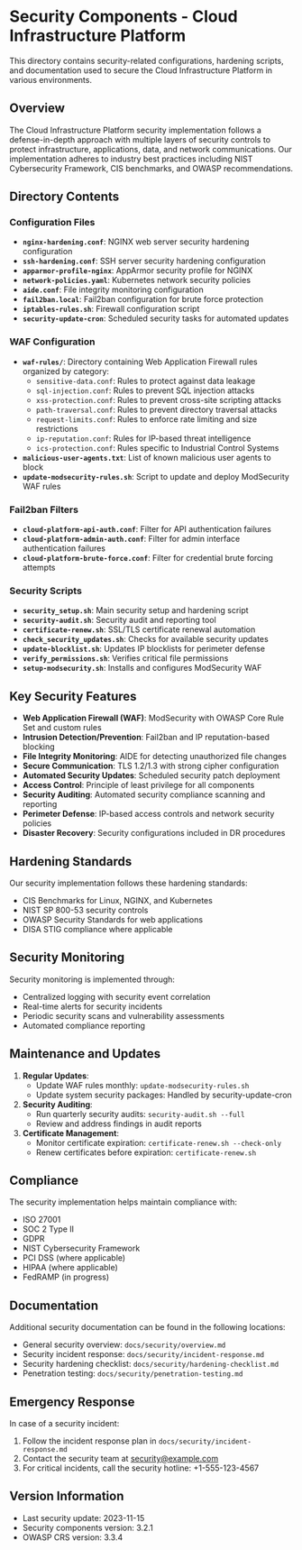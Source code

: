 # Security Components - Cloud Infrastructure Platform

This directory contains security-related configurations, hardening scripts, and documentation used to secure the Cloud Infrastructure Platform in various environments.

## Overview

The Cloud Infrastructure Platform security implementation follows a defense-in-depth approach with multiple layers of security controls to protect infrastructure, applications, data, and network communications. Our implementation adheres to industry best practices including NIST Cybersecurity Framework, CIS benchmarks, and OWASP recommendations.

## Directory Contents

### Configuration Files

- **`nginx-hardening.conf`**: NGINX web server security hardening configuration
- **`ssh-hardening.conf`**: SSH server security hardening configuration
- **`apparmor-profile-nginx`**: AppArmor security profile for NGINX
- **`network-policies.yaml`**: Kubernetes network security policies
- **`aide.conf`**: File integrity monitoring configuration
- **`fail2ban.local`**: Fail2ban configuration for brute force protection
- **`iptables-rules.sh`**: Firewall configuration script
- **`security-update-cron`**: Scheduled security tasks for automated updates

### WAF Configuration

- **`waf-rules/`**: Directory containing Web Application Firewall rules organized by category:
  - `sensitive-data.conf`: Rules to protect against data leakage
  - `sql-injection.conf`: Rules to prevent SQL injection attacks
  - `xss-protection.conf`: Rules to prevent cross-site scripting attacks
  - `path-traversal.conf`: Rules to prevent directory traversal attacks
  - `request-limits.conf`: Rules to enforce rate limiting and size restrictions
  - `ip-reputation.conf`: Rules for IP-based threat intelligence
  - `ics-protection.conf`: Rules specific to Industrial Control Systems
- **`malicious-user-agents.txt`**: List of known malicious user agents to block
- **`update-modsecurity-rules.sh`**: Script to update and deploy ModSecurity WAF rules

### Fail2ban Filters

- **`cloud-platform-api-auth.conf`**: Filter for API authentication failures
- **`cloud-platform-admin-auth.conf`**: Filter for admin interface authentication failures
- **`cloud-platform-brute-force.conf`**: Filter for credential brute forcing attempts

### Security Scripts

- **`security_setup.sh`**: Main security setup and hardening script
- **`security-audit.sh`**: Security audit and reporting tool
- **`certificate-renew.sh`**: SSL/TLS certificate renewal automation
- **`check_security_updates.sh`**: Checks for available security updates
- **`update-blocklist.sh`**: Updates IP blocklists for perimeter defense
- **`verify_permissions.sh`**: Verifies critical file permissions
- **`setup-modsecurity.sh`**: Installs and configures ModSecurity WAF

## Key Security Features

- **Web Application Firewall (WAF)**: ModSecurity with OWASP Core Rule Set and custom rules
- **Intrusion Detection/Prevention**: Fail2ban and IP reputation-based blocking
- **File Integrity Monitoring**: AIDE for detecting unauthorized file changes
- **Secure Communication**: TLS 1.2/1.3 with strong cipher configuration
- **Automated Security Updates**: Scheduled security patch deployment
- **Access Control**: Principle of least privilege for all components
- **Security Auditing**: Automated security compliance scanning and reporting
- **Perimeter Defense**: IP-based access controls and network security policies
- **Disaster Recovery**: Security configurations included in DR procedures

## Hardening Standards

Our security implementation follows these hardening standards:

- CIS Benchmarks for Linux, NGINX, and Kubernetes
- NIST SP 800-53 security controls
- OWASP Security Standards for web applications
- DISA STIG compliance where applicable

## Security Monitoring

Security monitoring is implemented through:

- Centralized logging with security event correlation
- Real-time alerts for security incidents
- Periodic security scans and vulnerability assessments
- Automated compliance reporting

## Maintenance and Updates

1. **Regular Updates**:
    - Update WAF rules monthly: `update-modsecurity-rules.sh`
    - Update system security packages: Handled by security-update-cron
2. **Security Auditing**:
    - Run quarterly security audits: `security-audit.sh --full`
    - Review and address findings in audit reports
3. **Certificate Management**:
    - Monitor certificate expiration: `certificate-renew.sh --check-only`
    - Renew certificates before expiration: `certificate-renew.sh`

## Compliance

The security implementation helps maintain compliance with:

- ISO 27001
- SOC 2 Type II
- GDPR
- NIST Cybersecurity Framework
- PCI DSS (where applicable)
- HIPAA (where applicable)
- FedRAMP (in progress)

## Documentation

Additional security documentation can be found in the following locations:

- General security overview: `docs/security/overview.md`
- Security incident response: `docs/security/incident-response.md`
- Security hardening checklist: `docs/security/hardening-checklist.md`
- Penetration testing: `docs/security/penetration-testing.md`

## Emergency Response

In case of a security incident:

1. Follow the incident response plan in `docs/security/incident-response.md`
2. Contact the security team at security@example.com
3. For critical incidents, call the security hotline: +1-555-123-4567

## Version Information

- Last security update: 2023-11-15
- Security components version: 3.2.1
- OWASP CRS version: 3.3.4